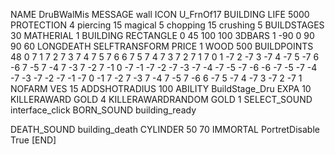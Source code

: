 NAME DruBWalMis
MESSAGE wall
ICON U_FrnOf17
BUILDING
LIFE 5000
PROTECTION 4 piercing 15 magical 5 chopping 15 crushing 5
BUILDSTAGES 30
MATHERIAL 1 BUILDING
RECTANGLE 0 45 100 100
3DBARS 1 -90 0 90 90 60 
LONGDEATH
SELFTRANSFORM
PRICE 1 WOOD 500
BUILDPOINTS   48 0  7  1  7  2  7  3  7  4  7  5  7  6  6  7  5  7  4  7  3  7  2  7  1      7  0  1  -7  2  -7  3  -7  4  -7  5  -7  6  -6  7  -5  7  -4  7  -3  7  -2  7  -1      0  -7  -1  -7  -2  -7  -3  -7  -4  -7  -5  -7  -6  -6  -7  -5  -7  -4  -7  -3  -7  -2  -7  -1       -7  0  -1  7  -2  7  -3  7  -4  7  -5  7  -6  6  -7  5  -7  4  -7  3  -7  2  -7  1
NOFARM
VES 15
ADDSHOTRADIUS 100
ABILITY BuildStage_Dru
EXPA 10
KILLERAWARD             GOLD 4
KILLERAWARDRANDOM       GOLD 1
SELECT_SOUND interface_click
BORN_SOUND building_ready

DEATH_SOUND building_death
CYLINDER 50 70
IMMORTAL
PortretDisable True
[END]


